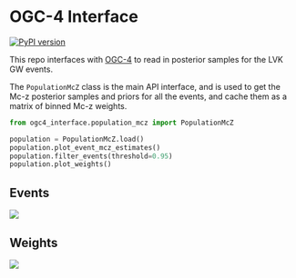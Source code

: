 # OGC-4 Interface

[![PyPI version](https://badge.fury.io/py/compas-surrogate.ogc4-interface.svg?icon=si%3Apython)](https://badge.fury.io/py/compas-surrogate.ogc4-interface)

This repo interfaces with [OGC-4](https://github.com/gwastro/4-ogc) to read in posterior samples for the LVK GW events.

The `PopulationMcZ` class is the main API interface, and is used to get the Mc-z posterior samples and
priors for all the events, and cache them as a matrix of binned Mc-z weights.


```python
from ogc4_interface.population_mcz import PopulationMcZ

population = PopulationMcZ.load()
population.plot_event_mcz_estimates()
population.filter_events(threshold=0.95)
population.plot_weights()
```

## Events
![](docs/_static/event_mcz_estimates.jpeg)


## Weights
![](docs/_static/weights.jpeg)
